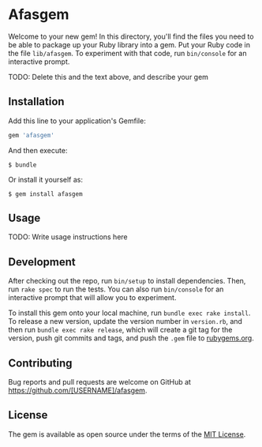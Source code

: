 # Afasgem

Welcome to your new gem! In this directory, you'll find the files you need to be able to package up your Ruby library into a gem. Put your Ruby code in the file `lib/afasgem`. To experiment with that code, run `bin/console` for an interactive prompt.

TODO: Delete this and the text above, and describe your gem

## Installation

Add this line to your application's Gemfile:

```ruby
gem 'afasgem'
```

And then execute:

    $ bundle

Or install it yourself as:

    $ gem install afasgem

## Usage

TODO: Write usage instructions here

## Development

After checking out the repo, run `bin/setup` to install dependencies. Then, run `rake spec` to run the tests. You can also run `bin/console` for an interactive prompt that will allow you to experiment.

To install this gem onto your local machine, run `bundle exec rake install`. To release a new version, update the version number in `version.rb`, and then run `bundle exec rake release`, which will create a git tag for the version, push git commits and tags, and push the `.gem` file to [rubygems.org](https://rubygems.org).

## Contributing

Bug reports and pull requests are welcome on GitHub at https://github.com/[USERNAME]/afasgem.


## License

The gem is available as open source under the terms of the [MIT License](http://opensource.org/licenses/MIT).

